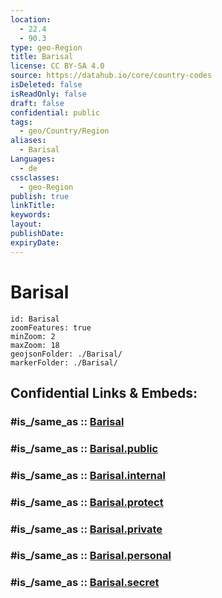 ```yaml
---
location:
  - 22.4
  - 90.3
type: geo-Region
title: Barisal
license: CC BY-SA 4.0
source: https://datahub.io/core/country-codes
isDeleted: false
isReadOnly: false
draft: false
confidential: public
tags:
  - geo/Country/Region
aliases:
  - Barisal
Languages:
  - de
cssclasses:
  - geo-Region
publish: true
linkTitle:
keywords:
layout:
publishDate:
expiryDate:
---
```


# Barisal

```leaflet
id: Barisal
zoomFeatures: true 
minZoom: 2 
maxZoom: 18
geojsonFolder: ./Barisal/
markerFolder: ./Barisal/
```


## Confidential Links & Embeds: 

### #is_/same_as :: [Barisal](/_Standards/Earth/Continent/Asia/Asia~South/Bangladesh/Divisions~Bangladesh/Barisal.md) 

### #is_/same_as :: [Barisal.public](/_public/Earth/Continent/Asia/Asia~South/Bangladesh/Divisions~Bangladesh/Barisal.public.md) 

### #is_/same_as :: [Barisal.internal](/_internal/Earth/Continent/Asia/Asia~South/Bangladesh/Divisions~Bangladesh/Barisal.internal.md) 

### #is_/same_as :: [Barisal.protect](/_protect/Earth/Continent/Asia/Asia~South/Bangladesh/Divisions~Bangladesh/Barisal.protect.md) 

### #is_/same_as :: [Barisal.private](/_private/Earth/Continent/Asia/Asia~South/Bangladesh/Divisions~Bangladesh/Barisal.private.md) 

### #is_/same_as :: [Barisal.personal](/_personal/Earth/Continent/Asia/Asia~South/Bangladesh/Divisions~Bangladesh/Barisal.personal.md) 

### #is_/same_as :: [Barisal.secret](/_secret/Earth/Continent/Asia/Asia~South/Bangladesh/Divisions~Bangladesh/Barisal.secret.md)

